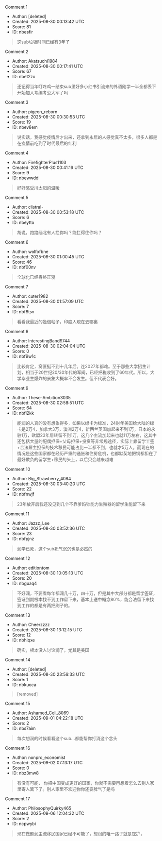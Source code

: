 Comment 1

- Author: [deleted]
- Created: 2025-08-30 00:13:42 UTC
- Score: 81
- ID: nbesfir

> 这sub垃圾时间已经有3年了

Comment 2

- Author: Akatsuchi1984
- Created: 2025-08-30 00:17:41 UTC
- Score: 67
- ID: nbet2zx

> 还记得当年叮咚鸡一结束sub里好多小红书引流来的外语刚学一半全都丢下开始加入考编考公大军了吗

Comment 3

- Author: pigeon_reborn
- Created: 2025-08-30 00:30:53 UTC
- Score: 19
- ID: nbev8em

> 说实话，我感觉疫情后才出来，还拿到永居的人感觉真不太多，很多人都是在疫情前吃到了时代最后的红利

Comment 4

- Author: FirefighterPlus1103
- Created: 2025-08-30 00:41:16 UTC
- Score: 9
- ID: nbewwdd

> 好好感受川太阳的温暖

Comment 5

- Author: clistral-
- Created: 2025-08-30 00:53:18 UTC
- Score: 6
- ID: nbeytto

> 胡说，跑路缅北有人拦你吗？能拦得住你吗？

Comment 6

- Author: wolfofbne
- Created: 2025-08-30 01:00:45 UTC
- Score: 46
- ID: nbf00nv

> 全球化已经寿终正寝

Comment 7

- Author: cuter1982
- Created: 2025-08-30 01:57:09 UTC
- Score: 7
- ID: nbf8tsv

> 看看我最近的幾個帖子，印度人現在去哪裏

Comment 8

- Author: InterestingBand9744
- Created: 2025-08-30 02:04:04 UTC
- Score: 0
- ID: nbf9w1c

> 比较肯定，窝匪挺不到十几年后。连2027年都难。至于那些大学招生计划，相当于20世纪20/30年代的军阀，已经把税收到了60年代。所以，大学毕业生爆炸的景象大概率不会发生。但不代表会好。

Comment 9

- Author: These-Ambition3035
- Created: 2025-08-30 02:58:51 UTC
- Score: 64
- ID: nbfi2kk

> 能润的人真的没有想象得多，如果以绿卡为标准，24财年美国给大陆的绿卡是2万4，加拿大3万，澳洲2万4，新西兰英国加起来不到1万，日本的永驻1万，欧盟23年居转留不到1万，这几个主流加起来也就11万左右，这其中还包括大量的配偶担保+父母担保+投资等非常规途径，实际上靠留学工签+合法雇主担保的技术移民可能占比一半都不到，也就才5万人。而现在的情况是这些国家都在经历严重的通胀和住房危机，也都默契地把锅都扣在了最好欺负的留学生+移民的头上，以后只会越来越难

Comment 10

- Author: Big_Strawberry_4084
- Created: 2025-08-30 03:40:20 UTC
- Score: 22
- ID: nbfnwjf

> 23年放开后我还没见到几个不靠爹妈钞能力生殖器的留学生能留下来

Comment 11

- Author: Jazzz_Lee
- Created: 2025-08-30 03:52:36 UTC
- Score: 23
- ID: nbfpjnz

> 润学已死，这个sub死气沉沉也是必然的

Comment 12

- Author: editiontom
- Created: 2025-08-30 10:05:13 UTC
- Score: 20
- ID: nbguaq4

> 不好润，不要看每年都润几十万，四十万，但是其中大部分都是留学签证，签证到期根本找不到工作留下来，基本上送中概念80%，能合法留下来找到工作的都是有两把刷子的。

Comment 13

- Author: Cheerzzzz
- Created: 2025-08-30 13:12:15 UTC
- Score: 12
- ID: nbhiqxe

> 确实，根本没人讨论润了，尤其是美国

Comment 14

- Author: [deleted]
- Created: 2025-08-30 23:56:33 UTC
- Score: 1
- ID: nbkuoca

> [removed]

Comment 15

- Author: Ashamed_Cell_8069
- Created: 2025-09-01 04:22:18 UTC
- Score: 2
- ID: nbs7aim

> 每次想润的时候看看这个sub…都能帮你打消这个念头

Comment 16

- Author: nonpro_economist
- Created: 2025-09-02 07:13:17 UTC
- Score: 0
- ID: nbz3mw8

> 有没有可能， 你把中国变成更好的国家，你就不需要再想着怎么去别人家里寄人篱下了。别人家里不欢迎你你还耍脾气了是吗

Comment 17

- Author: PhilosophyQuirky465
- Created: 2025-09-06 12:04:32 UTC
- Score: 2
- ID: ncpwybi

> 现在做题润主流移民国家已经不可能了，想润的唯一路子就是庇护，
